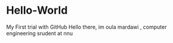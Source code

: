 # Hello-World
My First trial with GitHub
Hello there, im oula mardawi , computer engineering srudent at nnu 

